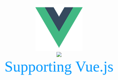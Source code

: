 <div align=center><img width="150" height="150" src="https://github.com/wucheng818/tstest/raw/master/src/assets/logo.png"/></div>
<div align=center><img src="https://www.travis-ci.org/wucheng818/tstest"></div>
<div align=center size=7>
    <font color=#0099ff size=7 face="黑体">Supporting Vue.js</font>
</div>